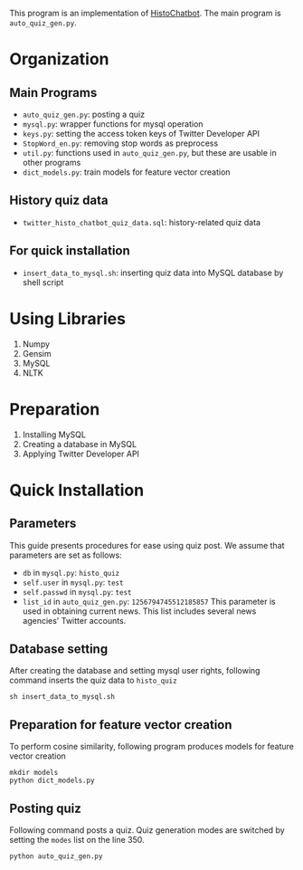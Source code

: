 This program is an implementation of [HistoChatbot](https://mobile.twitter.com/HistoChatbot). 
The main program is `auto_quiz_gen.py`.

# Organization
## Main Programs
* `auto_quiz_gen.py`: posting a quiz
* `mysql.py`: wrapper functions for mysql operation
* `keys.py`: setting the access token keys of Twitter Developer API
* `StopWord_en.py`: removing stop words as preprocess
* `util.py`: functions used in `auto_quiz_gen.py`, but these are usable in other programs
* `dict_models.py`: train models for feature vector creation


## History quiz data
* `twitter_histo_chatbot_quiz_data.sql`: history-related quiz data


## For quick installation
* `insert_data_to_mysql.sh`: inserting quiz data into MySQL database by shell script



# Using Libraries
1. Numpy
2. Gensim
3. MySQL
4. NLTK



# Preparation
1. Installing MySQL
2. Creating a database in MySQL
3. Applying Twitter Developer API



# Quick Installation
## Parameters
This guide presents procedures for ease using quiz post. We assume that parameters are set as follows:
* `db` in `mysql.py`: `histo_quiz`
* `self.user` in `mysql.py`: `test`
* `self.passwd` in `mysql.py`: `test`
* `list_id` in `auto_quiz_gen.py`: `1256794745512185857` This parameter is used in obtaining current news. This list includes several news agencies' Twitter accounts.


## Database setting
After creating the database and setting mysql user rights, following command inserts the quiz data to `histo_quiz`

```
sh insert_data_to_mysql.sh
```


## Preparation for feature vector creation
To perform cosine similarity, following program produces models for feature vector creation

```
mkdir models
python dict_models.py
```


## Posting quiz
Following command posts a quiz. Quiz generation modes are switched by setting the `modes` list on the line 350.
```
python auto_quiz_gen.py
```